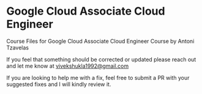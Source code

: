 # Google Cloud Associate Cloud Engineer

Course Files for Google Cloud Associate Cloud Engineer Course by Antoni Tzavelas

If you feel that something should be corrected or updated please reach out and let me know at vivekshukla1992@gmail.com

If you are looking to help me with a fix, feel free to submit a PR with your suggested fixes and I will kindly review it.
